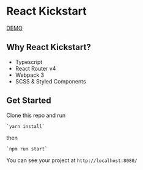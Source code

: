 # React Kickstart

[DEMO](http://qualitydixon.github.io/react-kickstart/)

## Why React Kickstart?

- Typescript
- React Router v4
- Webpack 3
- SCSS & Styled Components

## Get Started

Clone this repo and run

	`yarn install`
	
then

	`npm run start`

You can see your project at `http://localhost:8080/`
